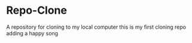 # Repo-Clone
A repository for cloning to my local computer
this is my first cloning repo
adding a happy song
